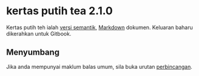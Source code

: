# kertas putih tea 2.1.0

Kertas putih teh ialah [versi semantik](https://semver.org),
[Markdown](https://daringfireball.net/projects/markdown/) dokumen.
Keluaran baharu dikerahkan untuk Gitbook.

## Menyumbang

Jika anda mempunyai maklum balas umum, sila buka urutan [perbincangan](../../discussions).
